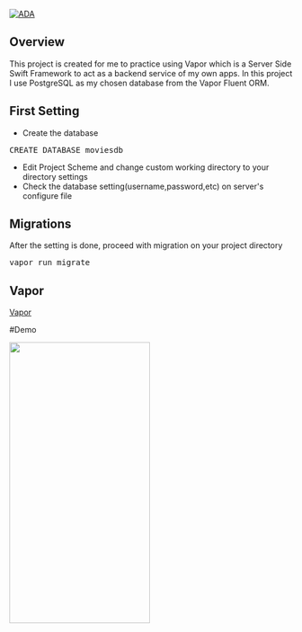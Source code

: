 [![ADA](https://img.shields.io/badge/Vapor-4.0-blue)]()

## Overview
This project is created for me to practice using Vapor which is a Server Side Swift Framework to act as a backend service of my own apps. In this project I use PostgreSQL as my chosen database from the Vapor Fluent ORM.


##  First Setting
* Create the database
<pre>CREATE DATABASE moviesdb</pre>

* Edit Project Scheme and change custom working directory to your directory settings
* Check the database setting(username,password,etc) on server's configure file

## Migrations
After the setting is done, proceed with migration on your project directory
<pre>vapor run migrate</pre>

## Vapor
[Vapor](https://vapor.codes)


#Demo

<img src="MovieAppVapor/appPreview/appPreview.gif" width=250 height=500>
